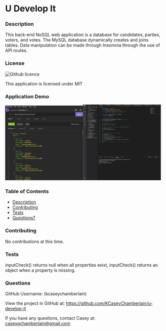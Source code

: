 # U Develop It

### Description
This back-end NoSQL web application is a database for candidates, parties, voters, and votes. The MySQL database dynamically creates and joins tables. Data manipulation can be made through Insomnia through the use of API routes.

### License
![Github licence](https://img.shields.io/badge/license-MIT-blue.svg)

This application is licensed under MIT

### Application Demo
![U Develop It](./assets/demo.jpg)

### Table of Contents
- [Description](#description)
- [Contributing](#contributing)
- [Tests](#tests)
- [Questions?](#questions)

### Contributing
No contributions at this time.

### Tests
inputCheck() returns null when all properties exist, inputCheck() returns an object when a property is missing.

### Questions
GitHub Username: (kcaseychamberlain) 

View the project in GitHub at: https://github.com/KCaseyChamberlain/u-develop-it

If you have any questions, contact Casey at: caseygchamberlain@gmail.com